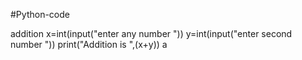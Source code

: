 #Python-code

addition
x=int(input("enter any number "))
y=int(input("enter second number "))
print("Addition is ",(x+y))
a
